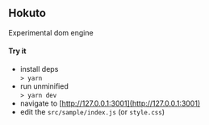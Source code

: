 ## Hokuto

Experimental dom engine

#### Try it

- install deps  
  `> yarn `
- run unminified   
  `> yarn dev`
- navigate to [http://127.0.0.1:3001](http://127.0.0.1:3001)
- edit the `src/sample/index.js` (or `style.css`)